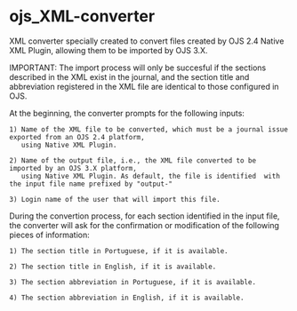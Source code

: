 # ojs_XML-converter
XML converter specially created to convert files created by OJS 2.4 Native XML Plugin, allowing them to be imported by OJS 3.X. 

IMPORTANT: The import process will only be succesful if the sections described in the XML exist in the journal, and the section title and abbreviation registered in the XML file are identical to those configured in OJS.

At the beginning, the converter prompts for the following inputs:

    1) Name of the XML file to be converted, which must be a journal issue exported from an OJS 2.4 platform, 
       using Native XML Plugin.

    2) Name of the output file, i.e., the XML file converted to be imported by an OJS 3.X platform, 
       using Native XML Plugin. As default, the file is identified  with the input file name prefixed by "output-"
	
    3) Login name of the user that will import this file.

During the convertion process, for each section identified in the input file, the converter will ask for the confirmation or modification of the following pieces of information:

    1) The section title in Portuguese, if it is available.

    2) The section title in English, if it is available.

    3) The section abbreviation in Portuguese, if it is available.

    4) The section abbreviation in English, if it is available.
